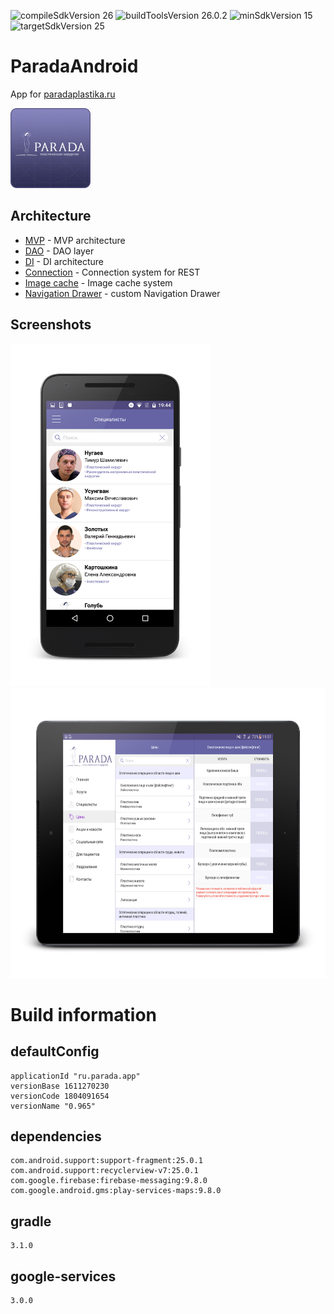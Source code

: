 ![compileSdkVersion 26](https://img.shields.io/badge/compileSdkVersion-26-yellow.svg?style=true) ![buildToolsVersion 26.0.2](https://img.shields.io/badge/buildToolsVersion-26.0.2-blue.svg?style=true) ![minSdkVersion 15](https://img.shields.io/badge/minSdkVersion-15-red.svg?style=true) ![targetSdkVersion 25](https://img.shields.io/badge/targetSdkVersion-25-green.svg?style=true)

# ParadaAndroid
App for [paradaplastika.ru](http://paradaplastika.ru/)

<img src="media/icon.png" width="128" height="128" />

## Architecture
- [MVP](https://github.com/StanleyProjects/ParadaAndroid/tree/master/java/ru/parada/app/contracts) - MVP architecture
- [DAO](https://github.com/StanleyProjects/ParadaAndroid/blob/master/java/ru/parada/app/db/DAO.java) - DAO layer
- [DI](https://github.com/StanleyProjects/ParadaAndroid/tree/master/java/ru/parada/app/di) - DI architecture
- [Connection](https://github.com/StanleyProjects/ParadaAndroid/tree/master/java/ru/parada/app/connection) - Connection system for REST
- [Image cache](https://github.com/StanleyProjects/ParadaAndroid/blob/master/java/ru/parada/app/utils/IUtil.java) - Image cache system
- [Navigation Drawer](https://github.com/StanleyProjects/ParadaAndroid/blob/master/java/ru/parada/app/units/DrawerContainer.java) - custom Navigation Drawer

## Screenshots

<img src="media/phone_doctors.png" width="320" height="548" /> 

<img src="media/tablet_prices.png" width="640" height="464" /> 

# Build information
## defaultConfig
	applicationId "ru.parada.app"
	versionBase 1611270230
	versionCode 1804091654
	versionName "0.965"
## dependencies
	com.android.support:support-fragment:25.0.1
	com.android.support:recyclerview-v7:25.0.1
	com.google.firebase:firebase-messaging:9.8.0
	com.google.android.gms:play-services-maps:9.8.0
## gradle
    3.1.0
## google-services
    3.0.0